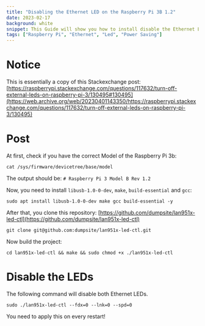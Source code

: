 ```yaml
---
title: "Disabling the Ethernet LED on the Raspberry Pi 3B 1.2"
date: 2023-02-17
background: white
snippet: This Guide will show you how to install disable the Ethernet LEDs on the Raspberry Pi 3b+.
tags: ["Raspberry Pi", "Ethernet", "Led", "Power Saving"]
---
```



# Notice

This is essentially a copy of this Stackexchange post: [https://raspberrypi.stackexchange.com/questions/117632/turn-off-external-leds-on-raspberry-pi-3/130495#130495](https://web.archive.org/web/20230401143350/https://raspberrypi.stackexchange.com/questions/117632/turn-off-external-leds-on-raspberry-pi-3/130495)

# Post

At first, check if you have the correct Model of the Raspberry Pi 3b:

`cat /sys/firmware/devicetree/base/model`

The output should be: `# Raspberry Pi 3 Model B Rev 1.2`

Now, you need to install `libusb-1.0-0-dev`, `make`, `build-essential` and `gcc`:

`sudo apt install libusb-1.0-0-dev make gcc build-essential -y`

After that, you clone this repository: [https://github.com/dumpsite/lan951x-led-ctl](https://github.com/dumpsite/lan951x-led-ctl)

`git clone git@github.com:dumpsite/lan951x-led-ctl.git`

Now build the project:

`cd lan951x-led-ctl && make && sudo chmod +x ./lan951x-led-ctl`

# Disable the LEDs

The following command will disable both Ethernet LEDs.

`sudo ./lan951x-led-ctl --fdx=0 --lnk=0 --spd=0`

You need to apply this on every restart!